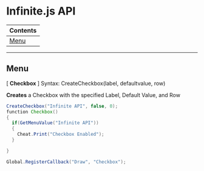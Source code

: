 # Infinite.js API



<a name="-1"></a>

|Contents|
|--------|
|[Menu](#0)|

---

## <a name="0"></a>Menu
[ **Checkbox** ]
Syntax: CreateCheckbox(label, defaultvalue, row)

**Creates** a Checkbox with the specified Label, Default Value, and Row 

```java
CreateCheckbox("Infinite API", false, 0);
function Checkbox()
{
  if(GetMenuValue("Infinite API"))
  {
    Cheat.Print("Checkbox Enabled");
  }

}

Global.RegisterCallback("Draw", "Checkbox");
```

